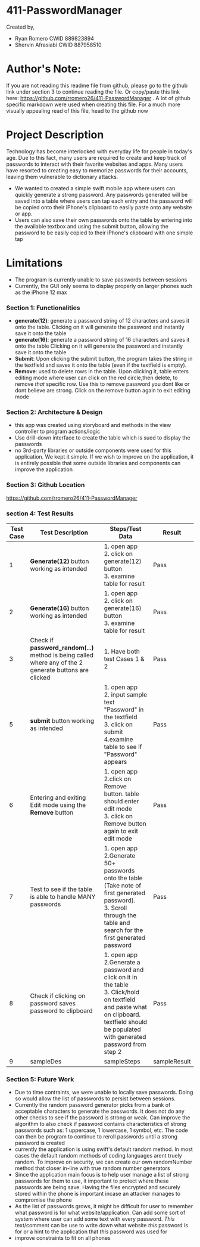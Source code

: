 # 411-PasswordManager

Created by,
- Ryan Romero         CWID 889823894
- Shervin Afrasiabi   CWID 887958510

# Author's Note:
If you are not reading this readme file from github, please go to the github link under section 3 to continue reading the file. Or copy/paste this link here: https://github.com/rromero26/411-PasswordManager .
A lot of github specific markdown were used when creating this file. For a much more visually appealing read of this file, head to the github now

# Project Description
Technology has become interlocked with everyday life for people in today's age. Due to this fact, many users are required to create and keep track of passwords to interact with their favorite websites and apps. Many users have resorted to creating easy to memorize passwords for their accounts, leaving them vulnerable to dictionary attacks. 
- We wanted to created a simple swift mobile app where users can quickly generate a strong password. Any passwords generated will be saved into a table where users can tap each entry and the password will be copied onto their iPhone's clipboard to easily paste onto any website or app. 
- Users can also save their own passwords onto the table by entering into the available textbox and using the submit button, allowing the password to be easily copied to their iPhone's clipboard with one simple tap
# Limitations
- The program is currently unable to save passwords between sessions
- Currently, the GUI only seems to display properly on larger phones such as the iPhone 12 max

### Section 1: Functionalities
- **generate(12)**: generate a password string of 12 characters and saves it onto the table. Clicking on it will generate the password and instantly save it onto the table
- **generate(16)**: generate a password string of 16 characters and saves it onto the table Clicking on it will generate the password and instantly save it onto the table
- **Submit**: Upon clicking the submit button, the program takes the string in the textfield and saves it onto the table (even if the textfield is empty).
- **Remove**: used to delete rows in the table. Upon clicking it, table enters editing mode where user can click on the red circle,then delete, to remove *that* specific row. Use this to remove password you dont like or dont believe are strong. Click on the remove button again to exit editing mode

### Section 2: Architecture & Design
- this app was created using storyboard and methods in the view controller to program actions/logic
- Use drill-down interface to create the table which is sued to display the passwords
- no 3rd-party libraries or outside components were used for this application. We kept it simple. If we wish to improve on the application, it is entirely possible that some outside libraries and components can improve the application

### Section 3: Github Location
https://github.com/rromero26/411-PasswordManager

### section 4: Test Results
Test Case | Test Description | Steps/Test Data | Result
--------- | ---------------- | --------------- | ---------
1 | **Generate(12)** button working as intended | 1. open app<br />2. click on generate(12) button<br />3. examine table for result | Pass
2 | **Generate(16)** button working as intended | 1. open app<br />2. click on generate(16) button<br />3. examine table for result | Pass
3 | Check if **password_random(...)** method is being called where any of the 2 generate buttons are clicked  | 1. Have both test Cases 1 & 2 | Pass
5 | **submit** button working as intended | 1. open app<br />2. input sample text "Password" in the textfield<br />3. click on submit<br /> 4.examine table to see if "Password" appears  | Pass
6 | Entering and exiting Edit mode using the **Remove** button | 1. open app<br />2.click on Remove button. table should enter edit mode<br />3. click on Remove button again to exit edit mode | Pass
7 | Test to see if the table is able to handle MANY passwords | 1. open app<br />2.Generate 50+ passwords onto the table (Take note of first generated password).<br />3. Scroll through the table and search for the first generated password | Pass
8 | Check if clicking on password saves password to clipboard | 1. open app<br />2.Generate a password and click on it in the table<br />3. Click/hold on textfield and paste what on clipboard. textfield should be populated with generated password from step 2  | Pass
9 | sampleDes | sampleSteps | sampleResult

### Section 5: Future Work
- Due to time contraints, we were unable to locally save passwords. Doing so would allow the list of passwords to persist between sessions. 
- Currently the random password generator picks from a bank of acceptable characters to generate the passwords. It does not do any other checks to see if the password is strong or weak. Can improve the algorithm to also check if password contains characteristics of strong passwords such as: 1 uppercase, 1 lowercase, 1 symbol, etc. The code can then be program to continue to reroll passwords until a strong password is created
- currently the application is using swift's default random method. In most cases the default random methods of coding languages arent truely random. To improve on security, we can create our own randomNumber method that closer in-line with true random number generators
- Since the application main focus is to help user manage a list of strong passwords for them to use, it important to protect where these passwords are being save. Having the files encrypted and securely stored within the phone is important incase an attacker manages to compromise the phone
- As the list of passwords grows, it might be difficult for user to remember what password is for what website/application. Can add some sort of system where user can add some text with every password. *This* text/comment can be use to write down what website *this* password is for or a hint to the application that *this* password was used for
- improve constraints to fit on all phones
